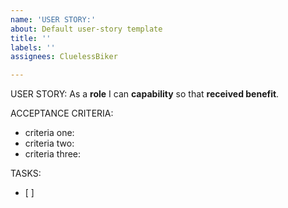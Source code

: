 ```yaml
---
name: 'USER STORY:'
about: Default user-story template
title: ''
labels: ''
assignees: CluelessBiker

---
```


USER STORY:
As a **role** I can **capability** so that **received benefit**.

ACCEPTANCE CRITERIA:
- criteria one:
- criteria two:
- criteria three:

TASKS:
- [ ]
